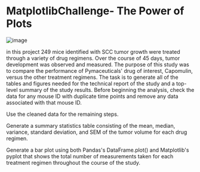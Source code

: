 # MatplotlibChallenge- The Power of Plots

![image](https://user-images.githubusercontent.com/76269709/120911959-f1b84200-c650-11eb-954f-39ae8a8ea6eb.png)

in this project 249 mice identified with SCC tumor growth were treated through a variety of drug regimens. Over the course of 45 days, tumor development was observed and measured. The purpose of this study was to compare the performance of Pymaceuticals' drug of interest, Capomulin, versus the other treatment regimens. The task is to generate all of the tables and figures needed for the technical report of the study and a top-level summary of the study results.
Before beginning the analysis, check the data for any mouse ID with duplicate time points and remove any data associated with that mouse ID.


Use the cleaned data for the remaining steps.


Generate a summary statistics table consisting of the mean, median, variance, standard deviation, and SEM of the tumor volume for each drug regimen.


Generate a bar plot using both Pandas's DataFrame.plot() and Matplotlib's pyplot that shows the total number of measurements taken for each treatment regimen throughout the course of the study.

